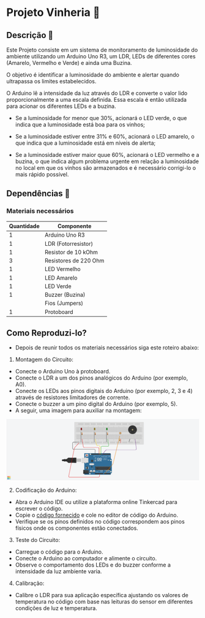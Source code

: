 # Projeto Vinheria :wine_glass:

## Descrição :memo:
Este Projeto consiste em um sistema de monitoramento de luminosidade do ambiente utilizando um Arduino Uno R3, um LDR, LEDs de diferentes cores (Amarelo, Vermelho e Verde) e ainda uma Buzina.

O objetivo é identificar a luminosidade do ambiente e alertar quando ultrapassa os limites estabelecidos.

O Arduino lê a intensidade da luz através do LDR e converte o valor lido proporcionalmente a uma escala definida.
Essa escala é então utilizada para acionar os diferentes LEDs e a buzina.

- Se a luminosidade for menor que 30%, acionará o LED verde, o que indica que a luminosidade está boa para os vinhos;

- Se a luminosidade estiver entre 31% e 60%, acionará o LED amarelo, o que indica que a luminosidade está em níveis de alerta;

- Se a luminosidade estiver maior quue 60%, acionará o LED vermelho e a buzina, o que indica algum problema urgente em relação a luminosidade no local em que os vinhos são armazenados e é necessário corrigi-lo o mais rápido possível. 



## Dependências :briefcase:
### Materiais necessários

| Quantidade| Componente | 
|---------- |----------|
| 1         | Arduino Uno R3   |
| 1    | LDR (Fotorresistor)   | 
|1     | Resistor de 10 kOhm|
|3     | Resistores de 220 Ohm|
|1     | LED Vermelho |
|1     |LED Amarelo|
|1     |LED Verde|
|1     |Buzzer (Buzina)|
|      |Fios (Jumpers)|
|1     |Protoboard|


## Como Reproduzi-lo?

- Depois de reunir todos os materiais necessários siga este roteiro abaixo:
  
1. Montagem do Circuito:

- Conecte o Arduino Uno à protoboard.
- Conecte o LDR a um dos pinos analógicos do Arduino (por exemplo, A0).
- Conecte os LEDs aos pinos digitais do Arduino (por exemplo, 2, 3 e 4) através de resistores limitadores de corrente.
- Conecte o buzzer a um pino digital do Arduino (por exemplo, 5).
- A seguir, uma imagem para auxiliar na montagem:

<img src="https://github.com/Giulia-Rocha/CP1-Edge/blob/main/Checkpoint-1.png"  width="1500"/>



2. Codificação do Arduino:

- Abra o Arduino IDE ou utilize a plataforma online Tinkercad para escrever o código.
- Copie o [código fornecido](Codigo_Fonte.cpp) e cole no editor de código do Arduino.
- Verifique se os pinos definidos no código correspondem aos pinos físicos onde os componentes estão conectados.



3. Teste do Circuito:

- Carregue o código para o Arduino.
- Conecte o Arduino ao computador e alimente o circuito.
- Observe o comportamento dos LEDs e do buzzer conforme a intensidade da luz ambiente varia.




4. Calibração:

- Calibre o LDR para sua aplicação específica ajustando os valores de temperatura no código com base nas leituras do sensor em diferentes condições de luz e temperatura.





